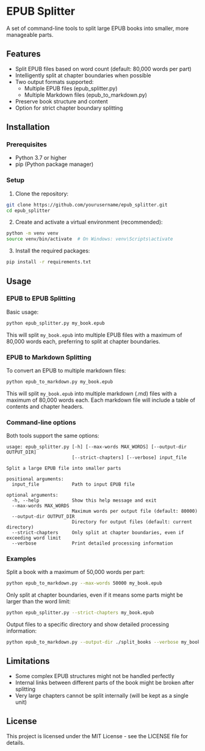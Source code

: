 # EPUB Splitter

A set of command-line tools to split large EPUB books into smaller, more manageable parts.

## Features

- Split EPUB files based on word count (default: 80,000 words per part)
- Intelligently split at chapter boundaries when possible
- Two output formats supported:
  - Multiple EPUB files (epub_splitter.py)
  - Multiple Markdown files (epub_to_markdown.py)
- Preserve book structure and content
- Option for strict chapter boundary splitting

## Installation

### Prerequisites

- Python 3.7 or higher
- pip (Python package manager)

### Setup

1. Clone the repository:

```bash
git clone https://github.com/yourusername/epub_splitter.git
cd epub_splitter
```

2. Create and activate a virtual environment (recommended):

```bash
python -m venv venv
source venv/bin/activate  # On Windows: venv\Scripts\activate
```

3. Install the required packages:

```bash
pip install -r requirements.txt
```

## Usage

### EPUB to EPUB Splitting

Basic usage:

```bash
python epub_splitter.py my_book.epub
```

This will split `my_book.epub` into multiple EPUB files with a maximum of 80,000 words each, preferring to split at chapter boundaries.

### EPUB to Markdown Splitting

To convert an EPUB to multiple markdown files:

```bash
python epub_to_markdown.py my_book.epub
```

This will split `my_book.epub` into multiple markdown (.md) files with a maximum of 80,000 words each. Each markdown file will include a table of contents and chapter headers.

### Command-line options

Both tools support the same options:

```
usage: epub_splitter.py [-h] [--max-words MAX_WORDS] [--output-dir OUTPUT_DIR] 
                        [--strict-chapters] [--verbose] input_file

Split a large EPUB file into smaller parts

positional arguments:
  input_file            Path to input EPUB file

optional arguments:
  -h, --help            Show this help message and exit
  --max-words MAX_WORDS
                        Maximum words per output file (default: 80000)
  --output-dir OUTPUT_DIR
                        Directory for output files (default: current directory)
  --strict-chapters     Only split at chapter boundaries, even if exceeding word limit
  --verbose             Print detailed processing information
```

### Examples

Split a book with a maximum of 50,000 words per part:

```bash
python epub_to_markdown.py --max-words 50000 my_book.epub
```

Only split at chapter boundaries, even if it means some parts might be larger than the word limit:

```bash
python epub_splitter.py --strict-chapters my_book.epub
```

Output files to a specific directory and show detailed processing information:

```bash
python epub_to_markdown.py --output-dir ./split_books --verbose my_book.epub
```

## Limitations

- Some complex EPUB structures might not be handled perfectly
- Internal links between different parts of the book might be broken after splitting
- Very large chapters cannot be split internally (will be kept as a single unit)

## License

This project is licensed under the MIT License - see the LICENSE file for details. 